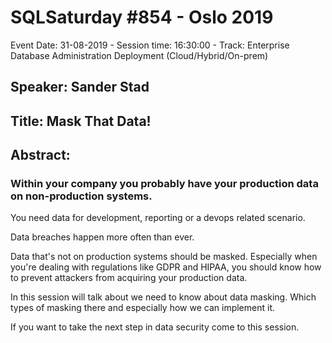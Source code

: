 # SQLSaturday #854 - Oslo 2019
Event Date: 31-08-2019 - Session time: 16:30:00 - Track: Enterprise Database Administration  Deployment (Cloud/Hybrid/On-prem)
## Speaker: Sander Stad
## Title: Mask That Data!
## Abstract:
### Within your company you probably have your production data on non-production systems.
You need data for development, reporting or a devops related scenario.

Data breaches happen more often than ever.

Data that's not on production systems should be masked.
Especially when you're dealing with regulations like GDPR and HIPAA, you should know how to prevent attackers from acquiring your production data.

In this session will talk about we need to know about data masking.
Which types of masking there and especially how we can implement it.

If you want to take the next step in data security come to this session.
